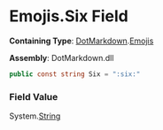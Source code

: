 # Emojis\.Six Field

**Containing Type**: [DotMarkdown](../../README.md)\.[Emojis](../README.md)

**Assembly**: DotMarkdown\.dll

```csharp
public const string Six = ":six:"
```

### Field Value

System\.[String](https://docs.microsoft.com/en-us/dotnet/api/system.string)